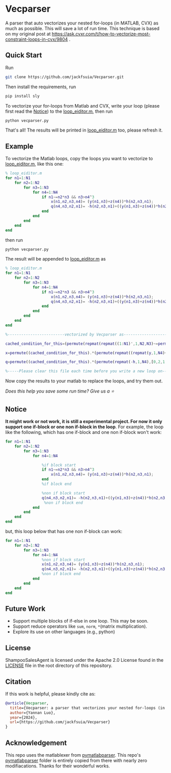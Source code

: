 # Vecparser
A parser that auto vectorizes your nested for-loops (in MATLAB, CVX) as much as possible. This will save a lot of run time. This technique is based on my original post at https://ask.cvxr.com/t/how-to-vectorize-most-constraint-loops-in-cvx/9804 .

## Quick Start
Run
```bash
git clone https://github.com/jackfsuia/Vecparser.git
```
Then install the requirements, run
```bash
pip install sly
```
To vectorize your for-loops from Matlab and CVX, write your loop (please first read the [Notice](#Notice)) to the [loop_eiditor.m](loop_eiditor.m), then run
```bash
python vecparser.py
```
That's all! The results will be printed in [loop_eiditor.m](loop_eiditor.m) too, please refresh it.

## Example
To vectorize the Matlab loops, copy the loops you want to vectorize to [loop_eiditor.m](loop_eiditor.m), like this one:
```matlab
% loop_eiditor.m
for n1=1:N1
    for n2=1:N2
        for n3=1:N3
            for n4=1:N4
                if n1~=n2*n3 && n3>n4^3
                    x(n1,n2,n3,n4)= (y(n1,n3)+z(n4))*h(n2,n3,n1);
                    q(n4,n3,n2,n1)= -h(n2,n3,n1)+((y(n1,n3)+z(n4))*h(n2,n3,n1))^2;
                end
            end
        end
    end
end
```
then run 
```bash
python vecparser.py
```
The result will be appended to [loop_eiditor.m](loop_eiditor.m) as
```matlab
% loop_eiditor.m
for n1=1:N1
    for n2=1:N2
        for n3=1:N3
            for n4=1:N4
                if n1~=n2*n3 && n3>n4^3
                    x(n1,n2,n3,n4)= (y(n1,n3)+z(n4))*h(n2,n3,n1);
                    q(n4,n3,n2,n1)= -h(n2,n3,n1)+((y(n1,n3)+z(n4))*h(n2,n3,n1))^2;
                end
            end
        end
    end
end

%-------------------------vectorized by Vecparser as-----------------------

cached_condition_for_this=(permute(repmat(repmat((1:N1)',1,N2,N3)~=permute(repmat(repmat((1:N2)',1,N3).*permute(repmat((1:N3)',1,N2),[1,0]),1,N1),[2,0,1]),1,N4),[1,0,2,3])&&permute(repmat(repmat((1:N3)',1,N4)>permute(repmat((1:N4)'.^3,1,N3),[1,0]),1,N2,N1),[2,3,0,1]));

x=permute((cached_condition_for_this).*(permute(repmat((repmat(y,1,N4)+permute(repmat(z,1,N1,N3),[1,2,0])),1,N2),[3,0,1,2]).*permute(repmat(h,1,N4),[0,2,1,3]))+permute((1-permute((cached_condition_for_this),[3,1,0,2])),[2,1,3,0]).*permute(x,[1,0,2,3]),[1,0,2,3]);

q=permute((cached_condition_for_this).*(permute(repmat(-h,1,N4),[0,2,1,3])+permute(permute((permute(repmat((repmat(y,1,N4)+permute(repmat(z,1,N1,N3),[1,2,0])),1,N2),[3,0,1,2]).*permute(repmat(h,1,N4),[0,2,1,3])),[3,1,0,2]).^2,[2,1,3,0]))+permute((1-permute((cached_condition_for_this),[3,1,0,2])),[2,1,3,0]).*permute(q,[2,3,1,0]),[3,2,0,1]);

%-----Please clear this file each time before you write a new loop on------
```
Now copy the results to your matlab to replace the loops, and try them out.

 *Does this help you save some run time? Give us a :star:*
 
## Notice
**It might work or not work, it is still a experimental project. For now it only support one if-block or one non if-block in the loop**. For example, the loop like the following, which has one if-block and one non if-block won't work:
```matlab
for n1=1:N1
    for n2=1:N2
        for n3=1:N3
            for n4=1:N4

                %if block start
                if n1~=n2*n3 && n3>n4^3
                    x(n1,n2,n3,n4)= (y(n1,n3)+z(n4))*h(n2,n3,n1);
                end
                %if block end

                %non if block start
                q(n4,n3,n2,n1)= -h(n2,n3,n1)+((y(n1,n3)+z(n4))*h(n2,n3,n1))^2;
                 %non if block end
            end
        end
    end
end
```
but, this loop below that has one non if-block can work:

```matlab
for n1=1:N1
    for n2=1:N2
        for n3=1:N3
            for n4=1:N4
                %non if block start
                x(n1,n2,n3,n4)= (y(n1,n3)+z(n4))*h(n2,n3,n1);
                q(n4,n3,n2,n1)= -h(n2,n3,n1)+((y(n1,n3)+z(n4))*h(n2,n3,n1))^2;
                %non if block end
            end
        end
    end
end
```
## Future Work
- Support multiple blocks of if-else in one loop. This may be soon.
- Support reduce operators like `sum`, `norm`, `*`(matrix multiplication).
- Explore its use on other languages (e.g., python)
  
## License

ShampooSalesAgent is licensed under the Apache 2.0 License found in the [LICENSE](LICENSE) file in the root directory of this repository.

## Citation

If this work is helpful, please kindly cite as:

```bibtex
@article{Vecparser,
  title={Vecparser: a parser that vectorizes your nested for-loops (in MATLAB, CVX) as much as possible.}, 
  author={Yannan Luo},
  year={2024},
  url={https://github.com/jackfsuia/Vecparser}
}
```
## Acknowledgement

This repo uses the matlablexer from [pymatlabparser](https://github.com/jol-jol/pymatlabparser). This repo's [pymatlabparser](pymatlabparser) folder is entirely copied from there with nearly zero modifiacations. Thanks for their wonderful works.
